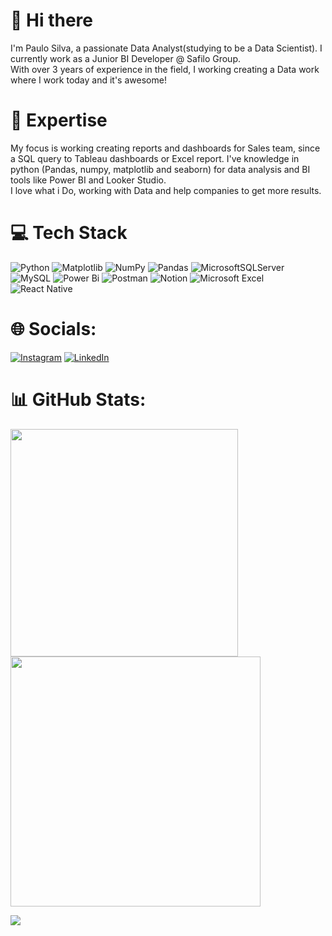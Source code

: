 # 👋 Hi there

I'm Paulo Silva, a passionate Data Analyst(studying to be a Data Scientist). I currently work as a Junior BI Developer @ Safilo Group. </br>
With over 3 years of experience in the field, I working creating a Data work where I work today and it's awesome!

# 🚀 Expertise

My focus is working creating reports and dashboards for Sales team, since a SQL query to Tableau dashboards or Excel report. I've knowledge in python (Pandas, numpy, matplotlib and seaborn) for data analysis and BI tools like Power BI and Looker Studio. </br> 
I love what i Do, working with Data and help companies to get more results.
# 💻 Tech Stack
![Python](https://img.shields.io/badge/python-3670A0?style=for-the-badge&logo=python&logoColor=ffdd54)
![Matplotlib](https://img.shields.io/badge/Matplotlib-%23ffffff.svg?style=for-the-badge&logo=Matplotlib&logoColor=black)
![NumPy](https://img.shields.io/badge/numpy-%23013243.svg?style=for-the-badge&logo=numpy&logoColor=white)
![Pandas](https://img.shields.io/badge/pandas-%23150458.svg?style=for-the-badge&logo=pandas&logoColor=white)
![MicrosoftSQLServer](https://img.shields.io/badge/Microsoft%20SQL%20Server-CC2927?style=for-the-badge&logo=microsoft%20sql%20server&logoColor=white)
![MySQL](https://img.shields.io/badge/mysql-%2300f.svg?style=for-the-badge&logo=mysql&logoColor=white)
![Power Bi](https://img.shields.io/badge/power_bi-F2C811?style=for-the-badge&logo=powerbi&logoColor=black)
![Postman](https://img.shields.io/badge/Postman-FF6C37?style=for-the-badge&logo=postman&logoColor=white)
![Notion](https://img.shields.io/badge/Notion-%23000000.svg?style=for-the-badge&logo=notion&logoColor=white)
![Microsoft Excel](https://img.shields.io/badge/Microsoft_Excel-217346?style=for-the-badge&logo=microsoft-excel&logoColor=white)
![React Native](https://img.shields.io/badge/-JavaScript-%23F7DF1C?style=flat-square&logo=javascript&logoColor=000000&labelColor=%23F7DF1C&color=%23FFCE5A)

# 🌐 Socials:
[![Instagram](https://img.shields.io/badge/Instagram-%23E4405F.svg?logo=Instagram&logoColor=white)](www.instagram.com/paulopanebianco/) [![LinkedIn](https://img.shields.io/badge/LinkedIn-%230077B5.svg?logo=linkedin&logoColor=white)](www.linkedin.com/in/paulo-henrique-36a60019a)

# 📊 GitHub Stats:
<img src="https://github-readme-stats-wheat-two-53.vercel.app/api?username=ppanebianco&theme=black&hide_border=false&include_all_commits=false&count_private=false"  width="364px" />                    <img src="https://github-readme-streak-stats.herokuapp.com/?user=ppanebianco&theme=black&hide_border=false"  width="400px" />



![](https://github-readme-stats-wheat-two-53.vercel.app/api/top-langs/?username=ppanebianco&theme=black&hide_border=false&include_all_commits=false&count_private=false&layout=compact)
